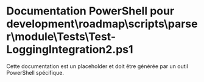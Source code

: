 # Documentation PowerShell pour development\roadmap\scripts\parser\module\Tests\Test-LoggingIntegration2.ps1

Cette documentation est un placeholder et doit être générée par un outil PowerShell spécifique.
